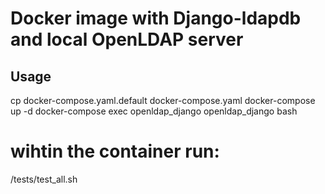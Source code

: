 # Docker image with Django-ldapdb and local OpenLDAP server     

## Usage

cp docker-compose.yaml.default docker-compose.yaml
docker-compose up -d
docker-compose exec openldap_django openldap_django bash
# wihtin the container run:
/tests/test_all.sh

